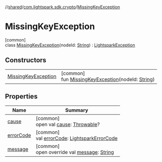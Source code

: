 //[shared](../../../index.md)/[com.lightspark.sdk.crypto](../index.md)/[MissingKeyException](index.md)

# MissingKeyException

[common]\
class [MissingKeyException](index.md)(nodeId: [String](https://kotlinlang.org/api/latest/jvm/stdlib/kotlin/-string/index.html)) : [LightsparkException](../../com.lightspark.sdk/-lightspark-exception/index.md)

## Constructors

| | |
|---|---|
| [MissingKeyException](-missing-key-exception.md) | [common]<br>fun [MissingKeyException](-missing-key-exception.md)(nodeId: [String](https://kotlinlang.org/api/latest/jvm/stdlib/kotlin/-string/index.html)) |

## Properties

| Name | Summary |
|---|---|
| [cause](../../com.lightspark.sdk/-lightspark-exception/index.md#-654012527%2FProperties%2F-132266010) | [common]<br>open val [cause](../../com.lightspark.sdk/-lightspark-exception/index.md#-654012527%2FProperties%2F-132266010): [Throwable](https://kotlinlang.org/api/latest/jvm/stdlib/kotlin/-throwable/index.html)? |
| [errorCode](../../com.lightspark.sdk/-lightspark-exception/error-code.md) | [common]<br>val [errorCode](../../com.lightspark.sdk/-lightspark-exception/error-code.md): [LightsparkErrorCode](../../com.lightspark.sdk/-lightspark-error-code/index.md) |
| [message](../../com.lightspark.sdk/-lightspark-exception/message.md) | [common]<br>open override val [message](../../com.lightspark.sdk/-lightspark-exception/message.md): [String](https://kotlinlang.org/api/latest/jvm/stdlib/kotlin/-string/index.html) |
